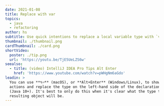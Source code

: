 ```yaml
---
date: 2021-01-08
title: Replace with var
topics:
  - java
  - refactoring
author: hs
subtitle: Use quick intentions to replace a local variable type with `var`
thumbnail: ./thumbnail.png
cardThumbnail: ./card.png
shortVideo:
  poster: ./tip.png
  url: 'https://youtu.be/TjE5UeLZS6w'
seealso:
  - title: (video) IntelliJ IDEA Pro Tips Alt Enter
    href: 'https://www.youtube.com/watch?v=pWHgNm6aGdo'
leadin: >
  You can use **⌥⏎** (macOS), or **Alt+Enter** (Windows/Linux), to show context
  actions and replace the type on the left-hand side of the declaration with var
  (Java 10+). It's best to only do this when it's clear what the type the
  resulting object will be.
---
```


